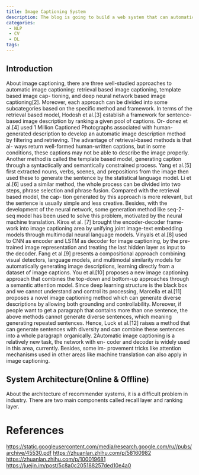 ```yaml
---
title: Image Captioning System
description: The blog is going to build a web system that can automatically generate natural language description for the image. In the whole system, the core component is building an image captioning model to process the image.
categories:
 - NLP
 - CV
 - DL
tags:
---
```


## Introduction
About image captioning, there are three well-studied approaches to automatic image captioning: retrieval based image captioning, template based image cap-
tioning, and deep neural network based image captioning[2]. Moreover, each approach can be divided into some subcategories based on the specific method
and framework. In terms of the retrieval based model, Hodosh et al.[3] establish a framework for sentence-based image description by ranking a given pool of captions. Or-
donez et al.[4] used 1 Million Captioned Photographs associated with human-
generated description to develop an automatic image description method by
filtering and retrieving. The advantage of retrieval-based methods is that al-
ways return well-formed human-written captions, but in some conditions, these
captions may not be able to describe the image properly.
Another method is called the template based model, generating caption
through a syntactically and semantically constrained process. Yang et al.[5]
first extracted nouns, verbs, scenes, and prepositions from the image then used
these to generate the sentence by the statistical language model. Li et al.[6]
used a similar method, the whole process can be divided into two steps, phrase
selection and phrase fusion. Compared with the retrieval based model, the cap-
tion generated by this approach is more relevant, but the sentence is usually
simple and less creative.
Besides, with the development of the neural network, some generation method
like seq-2-seq model has been used to solve this problem, motivated by the
neural machine translation. Kiros et al. [7] brought the encoder-decoder frame-
work into image captioning area by unifying joint image-text embedding models
through multimodal neural language models. Vinyals et al.[8] used to CNN as
encoder and LSTM as decoder for image captioning, by the pre-trained image
representation and treating the last hidden layer as input to the decoder. Fang
et al.[9] presents a compositional approach combining visual detectors, language
models, and multimodal similarity models for automatically generating image
descriptions, learning directly from a dataset of image captions. You et al.[10]
proposes a new image captioning approach that combines the top-down and
bottom-up approaches through a semantic attention model.
Since deep learning structure is the black box and we cannot understand
and control its processing, Marcella et al.[11] proposes a novel image captioning
method which can generate diverse descriptions by allowing both grounding and
controllability. Moreover, if people want to get a paragraph that contains more
than one sentence, the above methods cannot generate diverse sentences, which
meaning generating repeated sentences. Hence, Luck et al.[12] raises a method
that can generate sentences with diversity and can combine these sentences into
a whole paragraph organically.
2Automatic image captioning is a relatively new task, the network with en-
coder and decoder is widely used in this area, currently. Besides, some im-
provement tricks like attention mechanisms used in other areas like machine
translation can also apply in image captioning.


## System Architecture(Online & Offline)
About the architecture of recommender systems, it is a difficult problem in industry. There are two main components called recall layer and ranking layer.





# References
https://static.googleusercontent.com/media/research.google.com/ru//pubs/archive/45530.pdf
https://zhuanlan.zhihu.com/p/58160982
https://zhuanlan.zhihu.com/p/100019681
https://juejin.im/post/5c8a0c205188257ded10e4a0

